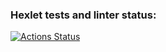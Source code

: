 ### Hexlet tests and linter status:
[![Actions Status](https://github.com/AnastasiaYakushina/php-project-45/actions/workflows/hexlet-check.yml/badge.svg)](https://github.com/AnastasiaYakushina/php-project-45/actions)